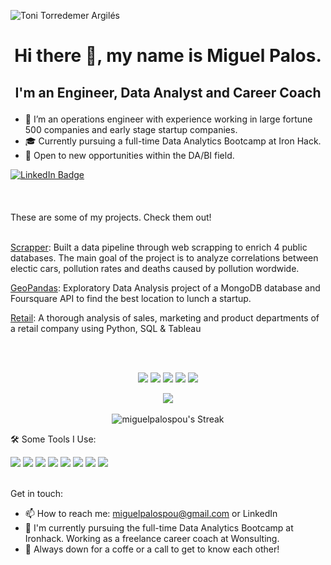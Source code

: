 <p align=”center”>

![Toni Torredemer Argilés](https://github.com/tonitoar/tonitoar/assets/129649659/d918bd7c-1a67-426b-aab7-01258249058f)





</p>



# <p align="center">Hi there 👋, my name is Miguel Palos. </p>
## <p align="center"> I'm an Engineer, Data Analyst and Career Coach </p>


- 🔭 I’m an operations engineer with experience working in large fortune 500 companies and early stage startup companies.
- 🎓 Currently pursuing a full-time Data Analytics Bootcamp at Iron Hack.
- 🔎 Open to new opportunities within the DA/BI field.

<div id="badges">
<a href="https://www.linkedin.com/in/miguelpalospou/">
<img src="https://img.shields.io/badge/LinkedIn-blue?style=for-the-badge&logo=linkedin&logoColor=white" alt="LinkedIn Badge"/>
</a>
<br/><br/>
<br/><br/>
These are some of my projects. Check them out!
<br/><br/>

[Scrapper](https://github.com/miguelpalospou/scrapping-project): Built a data pipeline through web scrapping to enrich 4 public databases. The main goal of the project is to analyze correlations between electic cars, pollution rates and deaths caused by pollution wordwide.

[GeoPandas](https://github.com/miguelpalospou/Project-III-Geo): Exploratory Data Analysis project of a MongoDB database and Foursquare API to find the best location to lunch a startup.

[Retail](https://github.com/miguelpalospou/project-IV-sql-tableau): A thorough analysis of sales, marketing and product departments of a retail company using Python, SQL & Tableau


<br/><br/>
<p align="center">
<img src="https://img.shields.io/badge/MySQL-4479A1.svg?style=for-the-badge&logo=MySQL&logoColor=white"/>
<img src="https://img.shields.io/badge/Python-3776AB.svg?style=for-the-badge&logo=Python&logoColor=white"/>
<img src="https://img.shields.io/badge/GitHub-181717.svg?style=for-the-badge&logo=GitHub&logoColor=white"/>
<img src="https://img.shields.io/badge/Tableau-E97627.svg?style=for-the-badge&logo=Tableau&logoColor=white"/>
<img src="https://img.shields.io/badge/Power%20BI-F2C811.svg?style=for-the-badge&logo=Power-BI&logoColor=black"/>
</p>

<p align="center">
<img src="https://www.codewars.com/users/miguelpalospou/badges/large">
<br/><br/>
<img src="https://github-readme-streak-stats.herokuapp.com/?user=miguelpalospou&theme=vue-dark&hide_border=true" alt="miguelpalospou's Streak">
</p>










🛠 Some Tools I Use:

<img src="https://img.shields.io/badge/pandas-150458.svg?style=for-the-badge&logo=pandas&logoColor=white"/>
<img src="https://img.shields.io/badge/NumPy-013243.svg?style=for-the-badge&logo=NumPy&logoColor=white"/>
<img src="https://img.shields.io/badge/scikitlearn-F7931E.svg?style=for-the-badge&logo=scikit-learn&logoColor=white"/>
<img src="https://img.shields.io/badge/Plotly-3F4F75.svg?style=for-the-badge&logo=Plotly&logoColor=white"/>
<img src="https://img.shields.io/badge/MongoDB-47A248.svg?style=for-the-badge&logo=MongoDB&logoColor=white"/>
<img src="https://img.shields.io/badge/GitHub-181717.svg?style=for-the-badge&logo=GitHub&logoColor=white"/>
<img src="https://img.shields.io/badge/Integromat-2F8CBB.svg?style=for-the-badge&logo=Integromat&logoColor=white"/>
<img src="https://img.shields.io/badge/Google%20Analytics-E37400.svg?style=for-the-badge&logo=Google-Analytics&logoColor=white"/>
<br/><br/>

Get in touch:

* 📫 How to reach me: miguelpalospou@gmail.com or LinkedIn
* 🔭 I'm currently pursuing the full-time Data Analytics Bootcamp at Ironhack. Working as a freelance career coach at Wonsulting.
* 💬 Always down for a coffe or a call to get to know each other!
